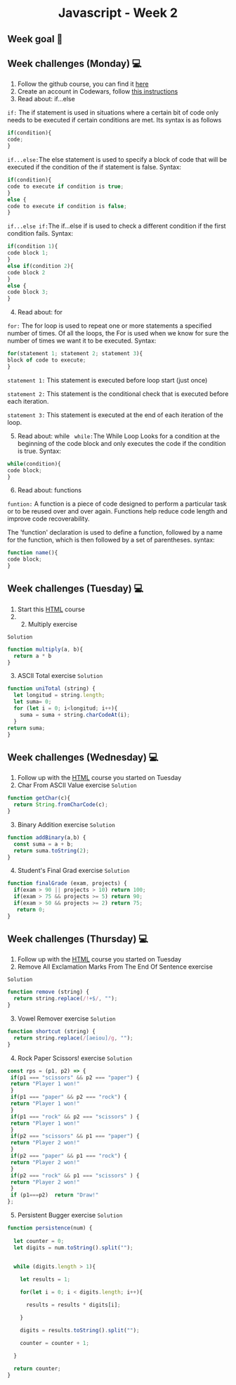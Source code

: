 <h1 align="center">Javascript - Week 2</h1>

## Week goal 🏁

## Week challenges (Monday) 💻

1. Follow the github course, you can find it [here](https://www.udacity.com/course/version-control-with-git--ud123)
2. Create an account in Codewars, follow [this instructions](./_create_account_codewars/)
3. Read about: if...else

 `if:` The if statement is used in situations where a certain bit of code only needs to be executed if certain conditions are met. Its syntax is as follows
```javascript
if(condition){
code;
}
```
`if...else:`The else statement is used to specify a block of code that will be executed if the condition of the if statement is false.
Syntax:
```javascript
if(condition){
code to execute if condition is true;
}
else {
code to execute if condition is false;
}
```
`if...else if:`The if...else if is used to check a different condition if the first condition fails. Syntax:
```javascript
if(condition 1){
code block 1;
}
else if(condition 2){
code block 2
}
else {
code block 3;
}
```
4. Read about: for

`for:`
The for loop is used to repeat one or more statements a specified number of times. Of all the loops, the For is used when we know for sure the number of times we want it to be executed. Syntax:
```javascript
for(statement 1; statement 2; statement 3){
block of code to execute;
}
```
`statement 1:`
This statement is executed before loop start (just once)

`statement 2:`
This statement is the conditional check that is executed before each iteration.

`statement 3:`
This statement is executed at the end of each iteration of the loop.

5. Read about: while
` while:`The While Loop Looks for a condition at the beginning of the code block and only executes the code if the condition is true. Syntax:
```javascript
while(condition){
code block;
}
```
6. Read about: functions

`funtion:` A function is a piece of code designed to perform a particular task or to be reused over and over again. Functions help reduce code length and improve code recoverability.

The 'function' declaration is used to define a function, followed by a name for the function, which is then followed by a set of parentheses. syntax:
```javascript
function name(){
code block;
}
```

## Week challenges (Tuesday) 💻

1. Start this [HTML](https://edpuzzle.com/join/vawasaj) course
2.  2. Multiply exercise

`Solution`
```javascript
function multiply(a, b){
  return a * b
}
```

3. ASCII Total exercise
`Solution`
```javascript
function uniTotal (string) {
  let longitud = string.length;
  let suma= 0;
  for (let i = 0; i<longitud; i++){
    suma = suma + string.charCodeAt(i);
  }
return suma;
}
```

## Week challenges (Wednesday) 💻

 1. Follow up with the [HTML](https://edpuzzle.com/join/vawasaj) course you started on Tuesday
 2. Char From ASCII Value exercise
`Solution`
```javascript
function getChar(c){
  return String.fromCharCode(c);
}
```
3. Binary Addition exercise
`Solution`
```javascript
function addBinary(a,b) {
  const suma = a + b;
  return suma.toString(2);
}
```
4. Student's Final Grad exercise
`Solution`

```javascript
function finalGrade (exam, projects) {
  if(exam > 90 || projects > 10) return 100;
  if(exam > 75 && projects >= 5) return 90;
  if(exam > 50 && projects >= 2) return 75;
   return 0;
}
```

## Week challenges (Thursday) 💻

1. Follow up with the [HTML](https://edpuzzle.com/join/vawasaj) course you started on Tuesday
2. Remove All Exclamation Marks From The End Of Sentence exercise

`Solution`
```javascript
function remove (string) {  
  return string.replace(/!+$/, "");
}
```
3. Vowel Remover exercise
`Solution`
```javascript
function shortcut (string) {
  return string.replace(/[aeiou]/g, "");
}
```

4. Rock Paper Scissors! exercise
 `Solution`
```javascript
const rps = (p1, p2) => {
 if(p1 === "scissors" && p2 === "paper") {
 return "Player 1 won!"
 }
 if(p1 === "paper" && p2 === "rock") {
 return "Player 1 won!"
 }
 if(p1 === "rock" && p2 === "scissors" ) {
 return "Player 1 won!"
 }
 if(p2 === "scissors" && p1 === "paper") {
 return "Player 2 won!"
 }
 if(p2 === "paper" && p1 === "rock") {
 return "Player 2 won!"
 }
 if(p2 === "rock" && p1 === "scissors" ) {
 return "Player 2 won!"
 }
 if (p1===p2)  return "Draw!"   
};
```

 5. Persistent Bugger exercise
 `Solution`
```javascript
function persistence(num) {
  
  let counter = 0; 
  let digits = num.toString().split(""); 

  
  while (digits.length > 1){ 

    let results = 1; 

    for(let i = 0; i < digits.length; i++){ 

      results = results * digits[i]; 

    } 

    digits = results.toString().split(""); 

    counter = counter + 1; 

  } 
  
  return counter; 
} 
```
